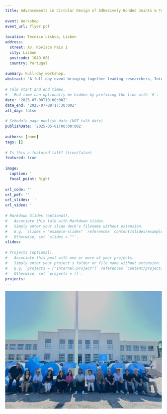 ```yaml
---
title: Advancements in Circular Design of Adhesively Bonded Joints & Toughening Strategies

event: Workshop
event_url: flyer.pdf

location: Tecnico Lisboa, Lisben
address:
  street: Av. Rovisco Pais 1
  city: Lisbon
  postcode: 1049-001
  country: Portugal

summary: Full-day workshop.
abstract: 'A full-day event bringing together leading researchers, Interact Research Lab members, and students to explore the latest developments in sustainable bonding solutions.'

# Talk start and end times.
#   End time can optionally be hidden by prefixing the line with `#`.
date: '2025-07-08T10:00:00Z'
date_end: '2025-07-08T17:30:00Z'
all_day: false

# Schedule page publish date (NOT talk date).
publishDate: '2025-05-01T00:00:00Z'

authors: [none]
tags: []

# Is this a featured talk? (true/false)
featured: true

image:
  caption: ''
  focal_point: Right

url_code: ''
url_pdf: ''
url_slides: ''
url_video: ''

# Markdown Slides (optional).
#   Associate this talk with Markdown slides.
#   Simply enter your slide deck's filename without extension.
#   E.g. `slides = "example-slides"` references `content/slides/example-slides.md`.
#   Otherwise, set `slides = ""`.
slides:

# Projects (optional).
#   Associate this post with one or more of your projects.
#   Simply enter your project's folder or file name without extension.
#   E.g. `projects = ["internal-project"]` references `content/project/deep-learning/index.md`.
#   Otherwise, set `projects = []`.
projects:
---
```


<!-- Slides can be added in a few ways:

- **Create** slides using Wowchemy's [_Slides_](https://docs.hugoblox.com/managing-content/#create-slides) feature and link using `slides` parameter in the front matter of the talk file
- **Upload** an existing slide deck to `static/` and link using `url_slides` parameter in the front matter of the talk file
- **Embed** your slides (e.g. Google Slides) or presentation video on this page using [shortcodes](https://docs.hugoblox.com/writing-markdown-latex/).

Further event details, including page elements such as image galleries, can be added to the body of this page. -->
<div style="display:flex; flex-wrap:wrap; gap:5px; justify-content:center;">
  <img src="/images/Lisboa.jpg" width="800" />
</div>